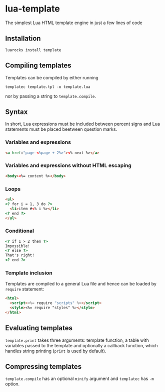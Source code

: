 lua-template
============

The simplest Lua HTML template engine in just a few lines of code

Installation
------------

`luarocks install template`

Compiling templates
-------------------
Templates can be compiled by either running

`templatec template.tpl -o template.lua`

nor by passing a string to  `template.compile`.

Syntax
------
In short, Lua expressions must be included between percent signs and Lua statements must be placed beetween question marks.

### Variables and expressions
```html
<a href="page-<%page + 2%>"><% next %></a>
```

### Variables and expressions without HTML escaping
```html
<body><%= content %></body>
```

### Loops
```html
<ul>
<? for i = 1, 3 do ?>
  <li>item #<% i %></li>
<? end ?> 
</ul>
```

### Conditional
```html
<? if 1 > 2 then ?>
Impossible!
<? else ?>
That's right!
<? end ?>
```

### Template inclusion
Templates are compiled to a general Lua file and hence can be loaded by `require` statement:
```html
<html>
  <script><%= require "scripts" %></script>
  <style><%= require "styles" %></style>
</html>
```

Evaluating templates
--------------------
`template.print` takes three arguments: template function, a table with variables passed to the template and optionally a callback function, which handles string printing (`print` is used by default).

Compressing templates
---------------------
`template.compile` has an optional `minify` argument and `templatec` has `-m` option. 
